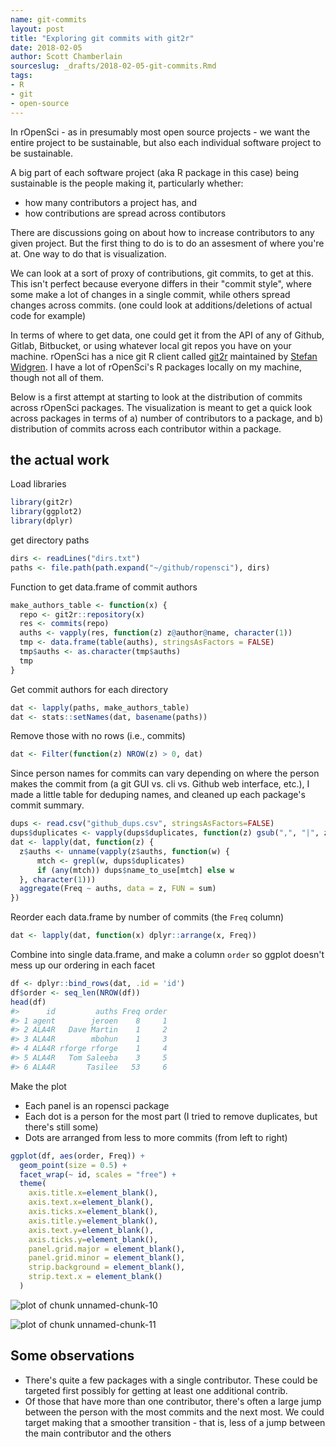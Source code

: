 ```yaml
---
name: git-commits
layout: post
title: "Exploring git commits with git2r"
date: 2018-02-05
author: Scott Chamberlain
sourceslug: _drafts/2018-02-05-git-commits.Rmd
tags:
- R
- git
- open-source
---
```




In rOpenSci - as in presumably most open source projects - we want the entire project to be sustainable, but also each individual software project to be sustainable. 

A big part of each software project (aka R package in this case) being sustainable is the people making it, particularly whether:

* how many contributors a project has, and
* how contributions are spread across contibutors

There are discussions going on about how to increase contributors to any given project. But the first thing to do is to do an assesment of where you're at. One way to do that is visualization. 

We can look at a sort of proxy of contributions, git commits, to get at this. This isn't perfect because everyone differs in their "commit style", where some make a lot of changes in a single commit, while others spread changes across commits. (one could look at additions/deletions of actual code for example)

In terms of where to get data, one could get it from the API of any of Github, Gitlab, Bitbucket, or using whatever local git repos you have on your machine. rOpenSci has a nice git R client called [git2r](https://github.com/ropensci/git2r) maintained by [Stefan Widgren](https://github.com/stewid). I have a lot of rOpenSci's R packages locally on my machine, though not all of them. 

Below is a first attempt at starting to look at the distribution of commits across rOpenSci packages. The visualization is meant to get a quick look across packages in terms of a) number of contributors to a package, and b) distribution of commits across each contributor within a package. 


## the actual work

Load libraries


```r
library(git2r)
library(ggplot2)
library(dplyr)
```

get directory paths


```r
dirs <- readLines("dirs.txt")
paths <- file.path(path.expand("~/github/ropensci"), dirs)
```

Function to get data.frame of commit authors


```r
make_authors_table <- function(x) {  
  repo <- git2r::repository(x)
  res <- commits(repo)
  auths <- vapply(res, function(z) z@author@name, character(1))
  tmp <- data.frame(table(auths), stringsAsFactors = FALSE)
  tmp$auths <- as.character(tmp$auths)
  tmp
}
```

Get commit authors for each directory


```r
dat <- lapply(paths, make_authors_table)
dat <- stats::setNames(dat, basename(paths))
```

Remove those with no rows (i.e., commits)


```r
dat <- Filter(function(z) NROW(z) > 0, dat)
```

Since person names for commits can vary depending on where the person makes the commit from (a git GUI vs. cli vs. Github web interface, etc.), I made a little table for deduping names, and cleaned up each package's commit summary.



```r
dups <- read.csv("github_dups.csv", stringsAsFactors=FALSE)
dups$duplicates <- vapply(dups$duplicates, function(z) gsub(",", "|", z), character(1))
dat <- lapply(dat, function(z) {
  z$auths <- unname(vapply(z$auths, function(w) {
      mtch <- grepl(w, dups$duplicates)
      if (any(mtch)) dups$name_to_use[mtch] else w
  }, character(1)))
  aggregate(Freq ~ auths, data = z, FUN = sum)
})
```

Reorder each data.frame by number of commits (the `Freq` column)


```r
dat <- lapply(dat, function(x) dplyr::arrange(x, Freq))
```

Combine into single data.frame, and make a column `order` so ggplot doesn't mess up our ordering in each facet


```r
df <- dplyr::bind_rows(dat, .id = 'id')
df$order <- seq_len(NROW(df))
head(df)
#>      id         auths Freq order
#> 1 agent        jeroen    8     1
#> 2 ALA4R   Dave Martin    1     2
#> 3 ALA4R        mbohun    1     3
#> 4 ALA4R rforge rforge    1     4
#> 5 ALA4R   Tom Saleeba    3     5
#> 6 ALA4R       Tasilee   53     6
```

Make the plot

- Each panel is an ropensci package
- Each dot is a person for the most part (I tried to remove duplicates, but there's still some)
- Dots are arranged from less to more commits (from left to right)


```r
ggplot(df, aes(order, Freq)) + 
  geom_point(size = 0.5) + 
  facet_wrap(~ id, scales = "free") +
  theme(
    axis.title.x=element_blank(),
    axis.text.x=element_blank(),
    axis.ticks.x=element_blank(),
    axis.title.y=element_blank(),
    axis.text.y=element_blank(),
    axis.ticks.y=element_blank(),
    panel.grid.major = element_blank(),
    panel.grid.minor = element_blank(),
    strip.background = element_blank(),
    strip.text.x = element_blank()
  )
```

![plot of chunk unnamed-chunk-10](https://i.imgur.com/LMpbt5K.png)

![plot of chunk unnamed-chunk-11](https://i.imgur.com/5ZfHJXq.png)

## Some observations

* There's quite a few packages with a single contributor. These could be targeted first possibly for getting at least one additional contrib. 
* Of those that have more than one contributor, there's often a large jump between the person with the most commits and the next most. We could target making that a smoother transition - that is, less of a jump between the main contributor and the others

